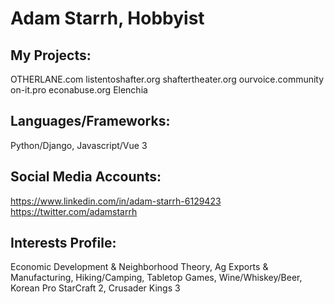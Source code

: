 Adam Starrh, Hobbyist
=====================


My Projects:
---------------------
OTHERLANE.com
listentoshafter.org
shaftertheater.org
ourvoice.community
on-it.pro
econabuse.org
Elenchia


Languages/Frameworks:
---------------------
Python/Django, Javascript/Vue 3


Social Media Accounts:
---------------------
https://www.linkedin.com/in/adam-starrh-6129423
https://twitter.com/adamstarrh


Interests Profile:
---------------------
Economic Development & Neighborhood Theory, Ag Exports & Manufacturing, Hiking/Camping, Tabletop Games, Wine/Whiskey/Beer, Korean Pro StarCraft 2, Crusader Kings 3


<!---
astarrh/astarrh is a ✨ special ✨ repository because its `README.md` (this file) appears on your GitHub profile.
You can click the Preview link to take a look at your changes.
--->
